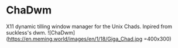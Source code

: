 # ChaDwm
X11 dynamic tilling window manager for the Unix Chads. Inpired from suckless's dwm.
![ChaDwm](https://en.meming.world/images/en/1/18/Giga_Chad.jpg =400x300)
